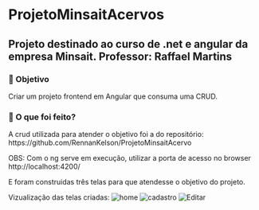 <h1>ProjetoMinsaitAcervos</h1>

## Projeto destinado ao curso de .net e angular da empresa Minsait. Professor: Raffael Martins

<h3>🎯 Objetivo</h3>
Criar um projeto frontend em Angular que consuma uma CRUD.

<h3>🧱 O que foi feito?</h3>
A crud utilizada para atender o objetivo foi a do repositório: https://github.com/RennanKelson/ProjetoMinsaitAcervo

OBS: Com o ng serve em execução, utilizar a porta de acesso no browser http://localhost:4200/

E foram construidas três telas para que atendesse o objetivo do projeto.

Vizualização das telas criadas:
![home](https://user-images.githubusercontent.com/96076786/202775920-12cb7854-a220-42ed-8c38-ac3ecc86a0cd.JPG)
![cadastro](https://user-images.githubusercontent.com/96076786/202775913-718fb0a4-3480-4ea3-b988-fd85599dae1f.JPG)
![Editar](https://user-images.githubusercontent.com/96076786/202775917-523cd1eb-f6d3-48d0-a676-08c250261daa.JPG)
